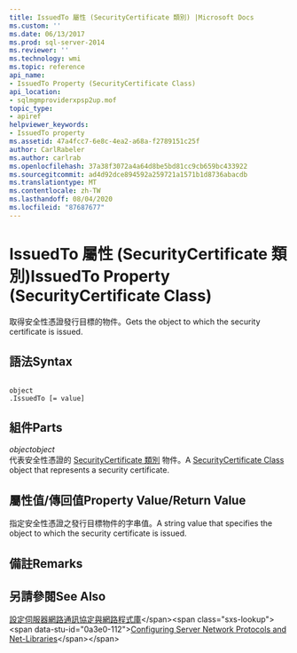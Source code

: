 ```yaml
---
title: IssuedTo 屬性 (SecurityCertificate 類別) |Microsoft Docs
ms.custom: ''
ms.date: 06/13/2017
ms.prod: sql-server-2014
ms.reviewer: ''
ms.technology: wmi
ms.topic: reference
api_name:
- IssuedTo Property (SecurityCertificate Class)
api_location:
- sqlmgmproviderxpsp2up.mof
topic_type:
- apiref
helpviewer_keywords:
- IssuedTo property
ms.assetid: 47a4fcc7-6e8c-4ea2-a68a-f2789151c25f
author: CarlRabeler
ms.author: carlrab
ms.openlocfilehash: 37a38f3072a4a64d8be5bd81cc9cb659bc433922
ms.sourcegitcommit: ad4d92dce894592a259721a1571b1d8736abacdb
ms.translationtype: MT
ms.contentlocale: zh-TW
ms.lasthandoff: 08/04/2020
ms.locfileid: "87687677"
---
```

# <a name="issuedto-property-securitycertificate-class"></a><span data-ttu-id="0a3e0-102">IssuedTo 屬性 (SecurityCertificate 類別)</span><span class="sxs-lookup"><span data-stu-id="0a3e0-102">IssuedTo Property (SecurityCertificate Class)</span></span>
  <span data-ttu-id="0a3e0-103">取得安全性憑證發行目標的物件。</span><span class="sxs-lookup"><span data-stu-id="0a3e0-103">Gets the object to which the security certificate is issued.</span></span>  
  
## <a name="syntax"></a><span data-ttu-id="0a3e0-104">語法</span><span class="sxs-lookup"><span data-stu-id="0a3e0-104">Syntax</span></span>  
  
```  
  
object  
.IssuedTo [= value]  
```  
  
## <a name="parts"></a><span data-ttu-id="0a3e0-105">組件</span><span class="sxs-lookup"><span data-stu-id="0a3e0-105">Parts</span></span>  
 <span data-ttu-id="0a3e0-106">*object*</span><span class="sxs-lookup"><span data-stu-id="0a3e0-106">*object*</span></span>  
 <span data-ttu-id="0a3e0-107">代表安全性憑證的 [SecurityCertificate 類別](securitycertificate-class.md) 物件。</span><span class="sxs-lookup"><span data-stu-id="0a3e0-107">A [SecurityCertificate Class](securitycertificate-class.md) object that represents a security certificate.</span></span>  
  
## <a name="property-valuereturn-value"></a><span data-ttu-id="0a3e0-108">屬性值/傳回值</span><span class="sxs-lookup"><span data-stu-id="0a3e0-108">Property Value/Return Value</span></span>  
 <span data-ttu-id="0a3e0-109">指定安全性憑證之發行目標物件的字串值。</span><span class="sxs-lookup"><span data-stu-id="0a3e0-109">A string value that specifies the object to which the security certificate is issued.</span></span>  
  
## <a name="remarks"></a><span data-ttu-id="0a3e0-110">備註</span><span class="sxs-lookup"><span data-stu-id="0a3e0-110">Remarks</span></span>  
  
## <a name="see-also"></a><span data-ttu-id="0a3e0-111">另請參閱</span><span class="sxs-lookup"><span data-stu-id="0a3e0-111">See Also</span></span>  
 <span data-ttu-id="0a3e0-112">[設定伺服器網路通訊協定與網路程式庫](https://msdn.microsoft.com/library/ms177485\(v=sql.100\).aspx)</span><span class="sxs-lookup"><span data-stu-id="0a3e0-112">[Configuring Server Network Protocols and Net-Libraries](https://msdn.microsoft.com/library/ms177485\(v=sql.100\).aspx)</span></span>  
  
  
